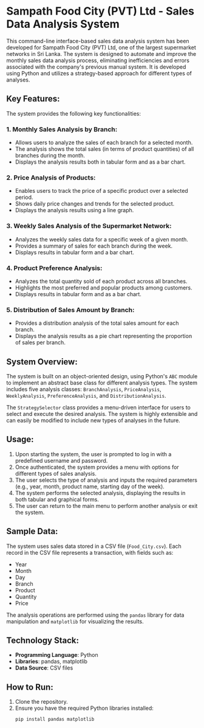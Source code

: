 # Sampath Food City (PVT) Ltd - Sales Data Analysis System

This command-line interface-based sales data analysis system has been developed for Sampath Food City (PVT) Ltd, one of the largest supermarket networks in Sri Lanka. The system is designed to automate and improve the monthly sales data analysis process, eliminating inefficiencies and errors associated with the company's previous manual system. It is developed using Python and utilizes a strategy-based approach for different types of analyses. 

## Key Features:
The system provides the following key functionalities:

### 1. Monthly Sales Analysis by Branch:
- Allows users to analyze the sales of each branch for a selected month.
- The analysis shows the total sales (in terms of product quantities) of all branches during the month.
- Displays the analysis results both in tabular form and as a bar chart.

### 2. Price Analysis of Products:
- Enables users to track the price of a specific product over a selected period.
- Shows daily price changes and trends for the selected product.
- Displays the analysis results using a line graph.

### 3. Weekly Sales Analysis of the Supermarket Network:
- Analyzes the weekly sales data for a specific week of a given month.
- Provides a summary of sales for each branch during the week.
- Displays results in tabular form and a bar chart.

### 4. Product Preference Analysis:
- Analyzes the total quantity sold of each product across all branches.
- Highlights the most preferred and popular products among customers.
- Displays results in tabular form and as a bar chart.

### 5. Distribution of Sales Amount by Branch:
- Provides a distribution analysis of the total sales amount for each branch.
- Displays the analysis results as a pie chart representing the proportion of sales per branch.

## System Overview:

The system is built on an object-oriented design, using Python's `ABC` module to implement an abstract base class for different analysis types. The system includes five analysis classes: `BranchAnalysis`, `PriceAnalysis`, `WeeklyAnalysis`, `PreferenceAnalysis`, and `DistributionAnalysis`. 

The `StrategySelector` class provides a menu-driven interface for users to select and execute the desired analysis. The system is highly extensible and can easily be modified to include new types of analyses in the future.

## Usage:
1. Upon starting the system, the user is prompted to log in with a predefined username and password.
2. Once authenticated, the system provides a menu with options for different types of sales analysis.
3. The user selects the type of analysis and inputs the required parameters (e.g., year, month, product name, starting day of the week).
4. The system performs the selected analysis, displaying the results in both tabular and graphical forms.
5. The user can return to the main menu to perform another analysis or exit the system.

## Sample Data:
The system uses sales data stored in a CSV file (`Food_City.csv`). Each record in the CSV file represents a transaction, with fields such as:
- Year
- Month
- Day
- Branch
- Product
- Quantity
- Price

The analysis operations are performed using the `pandas` library for data manipulation and `matplotlib` for visualizing the results.

## Technology Stack:
- **Programming Language**: Python
- **Libraries**: pandas, matplotlib
- **Data Source**: CSV files

## How to Run:
1. Clone the repository.
2. Ensure you have the required Python libraries installed:
   ```bash
   pip install pandas matplotlib
